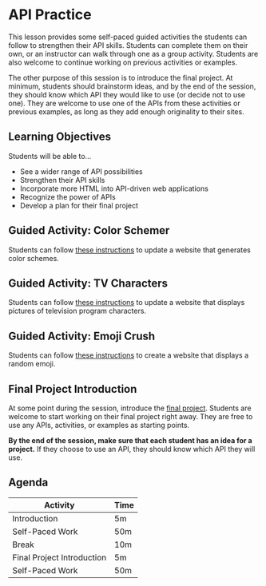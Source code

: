 # API Practice
This lesson provides some self-paced guided activities the students can follow to strengthen their API skills. Students can complete them on their own, or an instructor can walk through one as a group activity. Students are also welcome to continue working on previous activities or examples.

The other purpose of this session is to introduce the final project. At minimum, students should brainstorm ideas, and by the end of the session, they should know which API they would like to use (or decide not to use one). They are welcome to use one of the APIs from these activities or previous examples, as long as they add enough originality to their sites.

## Learning Objectives
Students will be able to...

- See a wider range of API possibilities
- Strengthen their API skills
- Incorporate more HTML into API-driven web applications
- Recognize the power of APIs
- Develop a plan for their final project

## Guided Activity: Color Schemer
Students can follow [these instructions](ColorSchemer.md) to update a website that generates color schemes.

## Guided Activity: TV Characters
Students can follow [these instructions](TvCharacters.md) to update a website that displays pictures of television program characters.

## Guided Activity: Emoji Crush
Students can follow [these instructions](EmojiCrush.md) to create a website that displays a random emoji.

## Final Project Introduction
At some point during the session, introduce the [final project](../FinalProject/). Students are welcome to start working on their final project right away. They are free to use any APIs, activities, or examples as starting points.

**By the end of the session, make sure that each student has an idea for a project.** If they choose to use an API, they should know which API they will use.

## Agenda

| Activity | Time |
|-|-|
| Introduction | 5m |
| Self-Paced Work | 50m |
| Break | 10m |
| Final Project Introduction | 5m |
| Self-Paced Work | 50m |
